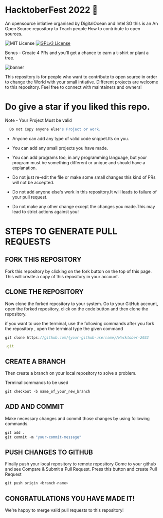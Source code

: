 # HacktoberFest 2022 👋
An opensource intiative organised by DigitalOcean and Intel
SO this is an An Open Source repository to Teach people How to contribute to open sources.

![MIT License](https://camo.githubusercontent.com/709f3cbabb06b8896edf6890835a638693bb9f70e6002a959e189190d55d6111/68747470733a2f2f6261646765732e66726170736f66742e636f6d2f6f732f76322f6f70656e2d736f757263652e7376673f763d313033) [![GPLv3 License](https://img.shields.io/badge/License-GPL%20v3-yellow.svg)](https://opensource.org/licenses/)

Bonus - Create 4 PRs and you'll get a chance to earn a t-shirt or plant a tree.


![banner](https://user-images.githubusercontent.com/73028420/135714087-95c1e072-e5ce-4282-b541-6283e642aed2.jpeg)

This repository is for people who want to contribute to open source in order to change the World with your small intiative. Different projects are welcome to this repository.
Feel free to connect with maintainers and owners!

   # Do give a star if you liked this repo.
   
  

Note - Your Project Must be valid

```bash
  Do not Copy anyone else's Project or work.
```
- Anyone can add any type of valid code snippet.Its on you.

- You can add any small projects you have made.

- You can add programs too, in any programming language, but your program must be something different or unique and should have a explanation.

- Do not just re-edit the file or make some small changes this kind of PRs will not be accepted.

- Do not add anyone else's work in this repository.It will leads to failure of your pull request.

- Do not make any other change except the changes you made.This may lead to strict actions against you!

# STEPS TO GENERATE PULL REQUESTS

## FORK THIS REPOSITORY
Fork this repository by clicking on the fork button on the top of this page. This will create a copy of this repository in your account.

## CLONE THE REPOSITORY
Now clone the forked repository to your system. Go to your GitHub account, open the forked repository, click on the code button and then clone the repository.

if you want to use the terminal, use the following commands after you fork the repository , open the terminal type the given command

```javascript
git clone https://github.com/{your-github-username}/Hacktober-2022

.git


```
## CREATE A BRANCH
Then create a branch on your local repository to solve a problem.

Terminal commands to be used

```javascript
git checkout -b name_of_your_new_branch


```

## ADD AND COMMIT
Make necessary changes and commit those changes by using following commands.

```javascript
git add .
git commit -m "your-commit-message"


```


## PUSH CHANGES TO GITHUB
Finally push your local repository to remote repository
Come to your github and see Compare & Submit a Pull Request. Press this button and create Pull Request

```javascript
git push origin <branch-name>


```

## CONGRATULATIONS YOU HAVE MADE IT!


We're happy to merge valid pull requests to this repository!


  




